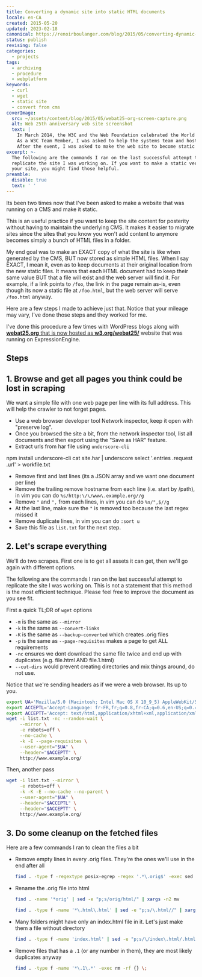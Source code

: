 ```yaml
---
title: Converting a dynamic site into static HTML documents
locale: en-CA
created: 2015-05-20
updated: 2023-02-18
canonical: https://renoirboulanger.com/blog/2015/05/converting-dynamic-site-static-copy/
status: publish
revising: false
categories:
  - projects
tags:
  - archiving
  - procedure
  - webplatform
keywords:
  - curl
  - wget
  - static site
  - convert from cms
coverImage:
  src: ~/assets/content/blog/2015/05/webat25-org-screen-capture.png
  alt: Web 25th anniversary web site screenshot
  text: |
    In March 2014, the W3C and the Web Foundation celebrated the World Wide Web 24th anniversary.
    As a W3C Team Member, I was asked to help the systems team and host the event’s web site.
    After the event, I was asked to make the web site to become static HTML documents so the systems team wouldn’t have to maintain the CMS it was using.
excerpt: >-
  The following are the commands I ran on the last successful attempt to
  replicate the site I was working on. If you want to make a static version of
  your site, you might find those helpful.
preamble:
  disable: true
  text: ' '
---
```


Its been two times now that I've been asked to make a website that was running
on a CMS and make it static.

This is an useful practice if you want to keep the site content for posterity
without having to maintain the underlying CMS. It makes it easier to migrate
sites since the sites that you know you won't add content to anymore becomes
simply a bunch of HTML files in a folder.

My end goal was to make an EXACT copy of what the site is like when generated by
the CMS, BUT now stored as simple HTML files. When I say EXACT, I mean it, even
as to keep documents at their original location from the new static files. It
means that each HTML document had to keep their same value BUT that a file will
exist and the web server will find it. For example, if a link points to `/foo`,
the link in the page remain as-is, even though its now a static file at
`/foo.html`, but the web server will serve `/foo.html` anyway.

Here are a few steps I made to achieve just that. Notice that your mileage may
vary, I've done those steps and they worked for me.

I've done this procedure a few times with WordPress blogs along with
[**webat25.org** that is now hosted as **w3.org/webat25/**][0] website that was
running on ExpressionEngine.

## Steps

## 1\. Browse and get all pages you think could be lost in scraping

We want a simple file with one web page per line with its full address. This
will help the crawler to not forget pages.

- Use a web browser developer tool Network inspector, keep it open with
  "preserve log".
- Once you browsed the site a bit, from the network inspector tool, list all
  documents and then export using the "Save as HAR" feature.
- Extract urls from har file using `underscore-cli`

npm install underscore-cli cat site.har | underscore select '.entries .request
.url' \> workfile.txt

- Remove first and last lines (its a JSON array and we want one document per
  line)
- Remove the trailing remove hostname from each line (i.e. start by /path), in
  vim you can do `%s/http:\/\/www\.example.org//g`
- Remove `"` and `",` from each lines, in vim you can do `%s/",$//g`
- At the last line, make sure the `"` is removed too because the last regex
  missed it
- Remove duplicate lines, in vim you can do `:sort u`
- Save this file as `list.txt` for the next step.

## 2\. Let's scrape everything

We'll do two scrapes. First one is to get all assets it can get, then we'll go
again with different options.

The following are the commands I ran on the last successful attempt to replicate
the site I was working on. This is not a statement that this method is the most
efficient technique. Please feel free to improve the document as you see fit.

First a quick TL;DR of `wget` options

- `-m` is the same as `--mirror`
- `-k` is the same as `--convert-links`
- `-K` is the same as `--backup-converted` which creates .orig files
- `-p` is the same as `--page-requisites` makes a page to get ALL requirements
- `-nc` ensures we dont download the same file twice and end up with duplicates
  (e.g. file.html AND file.1.html)
- `--cut-dirs` would prevent creating directories and mix things around, do not
  use.

Notice that we're sending headers as if we were a web browser. Its up to you.

```bash
export UA='Mozilla/5.0 (Macintosh; Intel Mac OS X 10_9_5) AppleWebKit/537.36 (KHTML, like Gecko) Chrome/40.0.2214.94 Safari/537.36'
export ACCEPTL='Accept-Language: fr-FR,fr;q=0.8,fr-CA;q=0.6,en-US;q=0.4,en;q=0.2'
export ACCEPTT='Accept: text/html,application/xhtml+xml,application/xml;q=0.9,image/webp,*/*;q=0.8'
wget -i list.txt -nc --random-wait \
     --mirror \
     -e robots=off \
     --no-cache \
     -k -E --page-requisites \
     --user-agent="$UA" \
     --header="$ACCEPTT" \
     http://www.example.org/
```

Then, another pass

```bash
wget -i list.txt --mirror \
     -e robots=off \
     -k -K -E --no-cache --no-parent \
     --user-agent="$UA" \
     --header="$ACCEPTL" \
     --header="$ACCEPTT" \
     http://www.example.org/
```

## 3\. Do some cleanup on the fetched files

Here are a few commands I ran to clean the files a bit

- Remove empty lines in every .orig files. They're the ones we'll use in the end
  after all

  ```bash
  find . -type f -regextype posix-egrep -regex '.*\.orig$' -exec sed -i 's/\r//' {} \;
  ```

- Rename the .orig file into html

  ```bash
  find . -name '*orig' | sed -e "p;s/orig/html/" | xargs -n2 mv

  find . -type f -name '*\.html\.html' | sed -e "p;s/\.html//" | xargs -n2 mv
  ```

- Many folders might have only an index.html file in it. Let's just make them a
  file without directory

  ```bash
  find . -type f -name 'index.html' | sed -e "p;s/\/index\.html/.html/" | xargs -n2 mv
  ```

- Remove files that has a `.1` (or any number in them), they are most likely
  duplicates anyway

  ```bash
  find . -type f -name '*\.1\.*' -exec rm -rf {} \;
  ```

[0]: https://www.w3.org/webat25/
